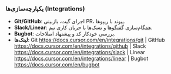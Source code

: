### یکپارچه‌سازی‌ها (Integrations)

- **Git/GitHub**: اجرای گیت، بازبینی PR، پیوند با ریپوها.
- **Slack/Linear**: همگام‌سازی گفتگوها و تسک‌ها با جریان کاری تیم.
- **Bugbot**: بررسی خودکار کد و پیشنهاد اصلاحات.
- **لینک‌ها**: Git https://docs.cursor.com/en/integrations/git | GitHub https://docs.cursor.com/en/integrations/github | Slack https://docs.cursor.com/en/integrations/slack | Linear https://docs.cursor.com/en/integrations/linear | Bugbot https://docs.cursor.com/en/bugbot
